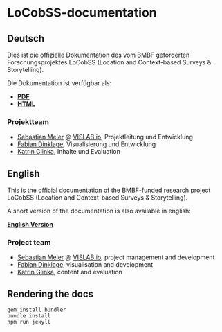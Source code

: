 # LoCobSS-documentation

## Deutsch
Dies ist die offizielle Dokumentation des vom BMBF geförderten Forschungsprojektes LoCobSS (Location and Context-based Surveys & Storytelling).

Die Dokumentation ist verfügbar als:

- [**PDF**](https://sebastian-meier.github.io/LoCobSS-documentation/PDF.html)
- [**HTML**](https://sebastian-meier.github.io/LoCobSS-documentation/HTML.html)

### Projektteam

- [Sebastian Meier](https://www.sebastianmeier.eu) @ [VISLAB.io](https://www.vislab.io), Projektleitung und Entwicklung
- [Fabian Dinklage](https://www.fabiandinklage.com), Visualisierung und Entwicklung
- [Katrin Glinka](https://www.katringlinka.de), Inhalte und Evaluation

## English
This is the official documentation of the BMBF-funded research project LoCobSS (Location and Context-based Surveys & Storytelling).

A short version of the documentation is also available in english:

[**English Version**](https://sebastian-meier.github.io/LoCobSS-documentation/EN.html)

### Project team

- [Sebastian Meier](https://www.sebastianmeier.eu) @ [VISLAB.io](https://www.vislab.io), project management and development
- [Fabian Dinklage](https://www.fabiandinklage.com), visualisation and development
- [Katrin Glinka](https://www.katringlinka.de), content and evaluation


## Rendering the docs

```
gem install bundler
bundle install
npm run jekyll
```
